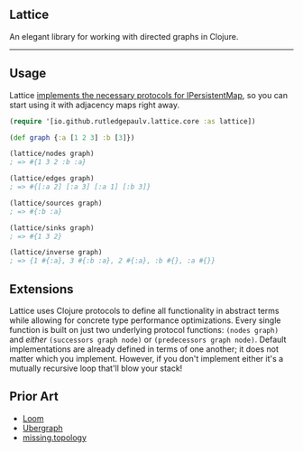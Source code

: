 ## Lattice

An elegant library for working with directed graphs in Clojure.

---

## Usage

Lattice [implements the necessary protocols for IPersistentMap](./src/io/github/rutledgepaulv/lattice/impls/concrete.clj),
so you can start using it with adjacency maps right away.

```clojure
(require '[io.github.rutledgepaulv.lattice.core :as lattice])

(def graph {:a [1 2 3] :b [3]})

(lattice/nodes graph)
; => #{1 3 2 :b :a}

(lattice/edges graph)
; => #{[:a 2] [:a 3] [:a 1] [:b 3]}

(lattice/sources graph)
; => #{:b :a}

(lattice/sinks graph)
; => #{1 3 2}

(lattice/inverse graph)
; => {1 #{:a}, 3 #{:b :a}, 2 #{:a}, :b #{}, :a #{}}
```

## Extensions

Lattice uses Clojure protocols to define all functionality in abstract terms while allowing
for concrete type performance optimizations. Every single function is built on just two
underlying protocol functions: `(nodes graph)` and *either* `(successors graph node)`
or `(predecessors graph node)`. Default implementations are already defined in terms
of one another; it does not matter which you implement. However, if you don't implement
either it's a mutually recursive loop that'll blow your stack!

## Prior Art

- [Loom](https://github.com/aysylu/loom)
- [Ubergraph](https://github.com/Engelberg/ubergraph)
- [missing.topology](https://github.com/RutledgePaulV/missing/blob/develop/src/missing/topology.clj)